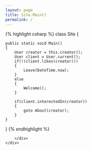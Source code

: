 ```yaml
---
layout: page
title: Site.Main()
permalink: /
---
```

<div class="home">
	<div class="row">
		<div class="col-md-6 col-md-offset-3">

{% highlight csharp %}
class Site
{

	public static void Main()
	{
		User creator = this.creator();
		User client = User.current();
		if(!(client.likes(creator)))
		{
			Leave(DateTime.now);
		}
		else
		{
			Welcome();
		}

		if(client.interestedIn(creator))
		{
			goto About(creator);
		}
	}
}
{% endhighlight %}

		</div>
	</div>
</div>